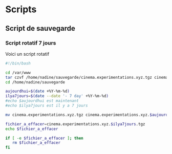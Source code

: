 # Scripts
## Script de sauvegarde
### Script rotatif 7 jours

Voici un script rotatif
```bash
#!/bin/bash

cd /var/www
tar czvf /home/nadine/sauvegarde/cinema.experimentations.xyz.tgz cinema.experim$
cd /home/nadine/sauvegarde

aujourdhui=$(date +%Y-%m-%d)
ilya7jours=$(date --date '- 7 day' +%Y-%m-%d)
#echo $aujourdhui est maintenant
#echo $ilya7jours est il y a 7 jours

mv cinema.experimentations.xyz.tgz cinema.experimentations.xyz.$aujourdhui.tgz

fichier_a_effacer=cinema.experimentations.xyz.$ilya7jours.tgz
echo $fichier_a_effacer

if [ -e $fichier_a_effacer ]; then
   rm $fichier_a_effacer
fi
```

